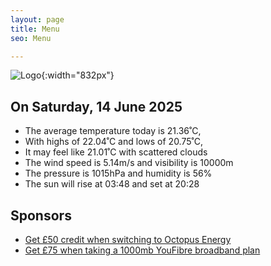```yaml
---
layout: page
title: Menu
seo: Menu

---
```


![Logo](/images/logo.jpg){:width="832px"}

<!-- weather_marker starts -->
## On Saturday, 14 June 2025

- The average temperature today is 21.36˚C,
- With highs of 22.04˚C and lows of 20.75˚C,
- It may feel like 21.01˚C with scattered clouds
- The wind speed is 5.14m/s and visibility is 10000m
- The pressure is 1015hPa and humidity is 56%
- The sun will rise at 03:48 and set at 20:28

<!-- weather_marker ends -->

## Sponsors

- [Get £50 credit when switching to Octopus Energy](https://bit.ly/3oD1nnS)
- [Get £75 when taking a 1000mb YouFibre broadband plan](https://aklam.io/91zWhU?)
